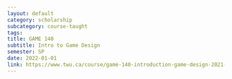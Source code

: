 ```yaml
---
layout: default
category: scholarship
subcategory: course-taught
tags:
title: GAME 140
subtitle: Intro to Game Design
semester: SP
date: 2022-01-01
link: https://www.twu.ca/course/game-140-introduction-game-design-2021-2022
---
```


